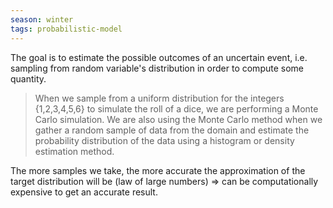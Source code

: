 ```yaml
---
season: winter
tags: probabilistic-model
---
```

The goal is to estimate the possible outcomes of an uncertain event, i.e. sampling from random variable's distribution in order to compute some quantity.

> When we sample from a uniform distribution for the integers {1,2,3,4,5,6} to simulate the roll of a dice, we are performing a Monte Carlo simulation.
> We are also using the Monte Carlo method when we gather a random sample of data from the domain and estimate the probability distribution of the data using a histogram or density estimation method.

The more samples we take, the more accurate the approximation of the target distribution will be (law of large numbers) => can be computationally expensive to get an accurate result. 